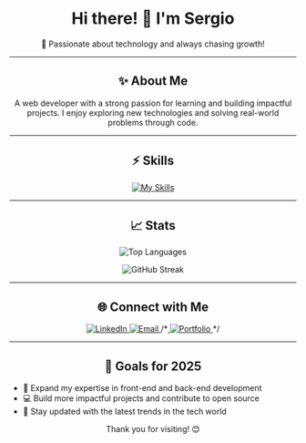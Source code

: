 <h1 align="center">Hi there! 👋 I'm Sergio</h1>
<p align="center">
  🚀 Passionate about technology and always chasing growth! 
</p>

---

<h2 align="center">✨ About Me</h2>
<p align="center">
  A web developer with a strong passion for learning and building impactful projects. I enjoy exploring new technologies and solving real-world problems through code.
</p>

---

<h2 align="center">⚡ Skills</h2>
<p align="center">
  <a href="https://skillicons.dev">
    <img src="https://skillicons.dev/icons?i=react,go,angular,cs,mysql" alt="My Skills" />
  </a>
</p>

---

<h2 align="center">📈 Stats</h2>
<p align="center">
  <img src="https://github-readme-stats.vercel.app/api/top-langs/?username=sergiorbf&layout=compact&theme=dark" alt="Top Languages" />
</p>

<p align="center">
  <img src="https://github-readme-streak-stats.herokuapp.com?user=sergiorbf&theme=dark&date_format=M%20j%5B%2C%20Y%5D" alt="GitHub Streak" />
</p>

---

<h2 align="center">🌐 Connect with Me</h2>
<p align="center">
  <a href="https://www.linkedin.com/in/sergio-rbf/" target="_blank">
    <img src="https://img.shields.io/badge/LinkedIn-0A66C2?style=for-the-badge&logo=linkedin&logoColor=white" alt="LinkedIn" />
  </a>
  <a href="contato.sergiorbf@gmail.com">
    <img src="https://img.shields.io/badge/Email-D14836?style=for-the-badge&logo=gmail&logoColor=white" alt="Email" />
  </a>
  /*<a href="https://sergiorbf.github.io" target="_blank">
    <img src="https://img.shields.io/badge/Portfolio-24292e?style=for-the-badge&logo=githubpages&logoColor=white" alt="Portfolio" />
  </a>*/
</p>

---

<h2 align="center">🎯 Goals for 2025</h2>
<ul>
  <li>🌟 Expand my expertise in front-end and back-end development</li>
  <li>💻 Build more impactful projects and contribute to open source</li>
  <li>🚀 Stay updated with the latest trends in the tech world</li>
</ul>

<p align="center">Thank you for visiting! 😊</p>
